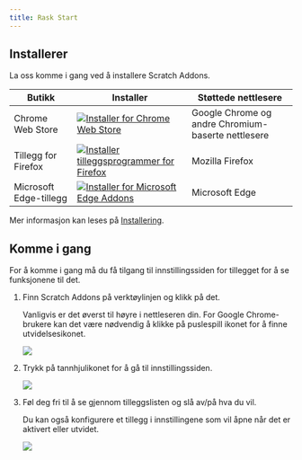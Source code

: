 ```yaml
---
title: Rask Start
---
```


## Installerer

La oss komme i gang ved å installere Scratch Addons.

| Butikk | Installer | Støttede nettlesere |
| - | - | - |
| Chrome Web Store | [![Installer for Chrome Web Store](https://img.shields.io/chrome-web-store/v/fbeffbjdlemaoicjdapfpikkikjoneco?style=flat-square&logo=google-chrome&logoColor=white&label=install&color=4285F4)](https://chrome.google.com/webstore/detail/fbeffbjdlemaoicjdapfpikkikjoneco) | Google Chrome og andre Chromium-baserte nettlesere
| Tillegg for Firefox | [![Installer tilleggsprogrammer for Firefox](https://img.shields.io/amo/v/scratch-messaging-extension?style=flat-square&logo=firefox-browser&logoColor=white&label=install&color=FF7139)](https://addons.mozilla.org/firefox/addon/scratch-messaging-extension/) | Mozilla Firefox
| Microsoft Edge-tillegg | [![Installer for Microsoft Edge Addons](https://img.shields.io/badge/dynamic/json?style=flat-square&logo=microsoftedge&logoColor=white&label=install&color=0078D7&prefix=v&query=%24.version&url=https%3A%2F%2Fmicrosoftedge.microsoft.com%2Faddons%2Fgetproductdetailsbycrxid%2Filiepgjnemckemgnledoipfiilhajdjj)](https://microsoftedge.microsoft.com/addons/detail/iliepgjnemckemgnledoipfiilhajdjj) | Microsoft Edge

Mer informasjon kan leses på [Installering](../installing).


## Komme i gang

For å komme i gang må du få tilgang til innstillingssiden for tillegget for å se funksjonene til det.

1. Finn Scratch Addons på verktøylinjen og klikk på det.

   Vanligvis er det øverst til høyre i nettleseren din. For Google Chrome-brukere kan det være nødvendig å klikke på puslespill ikonet for å finne utvidelsesikonet.

   ![](/assets/img/getting-started/step-1.png)

2. Trykk på tannhjulikonet for å gå til innstillingssiden.

   ![](/assets/img/getting-started/step-2.png)

3. Føl deg fri til å se gjennom tilleggslisten og slå av/på hva du vil.

   Du kan også konfigurere et tillegg i innstillingene som vil åpne når det er aktivert eller utvidet.

   ![](/assets/img/getting-started/step-3.png)